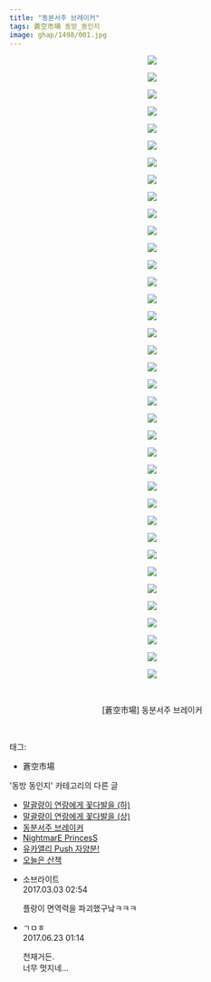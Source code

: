 ```yaml
---
title: "동분서주 브레이커"
tags: 蒼空市場 동방_동인지
image: ghap/1498/001.jpg
---
```

<div class="article">
<p style="text-align: center; clear: none; float: none;"><img src="{{ site.nasurl }}/ghap/1498/001.jpg"/></p>
<p style="text-align: center; clear: none; float: none;"><img src="{{ site.nasurl }}/ghap/1498/002.jpg"/></p>
<p style="text-align: center; clear: none; float: none;"><img src="{{ site.nasurl }}/ghap/1498/003.jpg"/></p>
<p style="text-align: center; clear: none; float: none;"><img src="{{ site.nasurl }}/ghap/1498/004.jpg"/></p>
<p style="text-align: center; clear: none; float: none;"><img src="{{ site.nasurl }}/ghap/1498/005.jpg"/></p>
<p style="text-align: center; clear: none; float: none;"><img src="{{ site.nasurl }}/ghap/1498/006.jpg"/></p>
<p style="text-align: center; clear: none; float: none;"><img src="{{ site.nasurl }}/ghap/1498/007.jpg"/></p>
<p style="text-align: center; clear: none; float: none;"><img src="{{ site.nasurl }}/ghap/1498/008.jpg"/></p>
<p style="text-align: center; clear: none; float: none;"><img src="{{ site.nasurl }}/ghap/1498/009.jpg"/></p>
<p style="text-align: center; clear: none; float: none;"><img src="{{ site.nasurl }}/ghap/1498/010.jpg"/></p>
<p style="text-align: center; clear: none; float: none;"><img src="{{ site.nasurl }}/ghap/1498/011.jpg"/></p>
<p style="text-align: center; clear: none; float: none;"><img src="{{ site.nasurl }}/ghap/1498/012.jpg"/></p>
<p style="text-align: center; clear: none; float: none;"><img src="{{ site.nasurl }}/ghap/1498/013.jpg"/></p>
<p style="text-align: center; clear: none; float: none;"><img src="{{ site.nasurl }}/ghap/1498/014.jpg"/></p>
<p style="text-align: center; clear: none; float: none;"><img src="{{ site.nasurl }}/ghap/1498/015.jpg"/></p>
<p style="text-align: center; clear: none; float: none;"><img src="{{ site.nasurl }}/ghap/1498/016.jpg"/></p>
<p style="text-align: center; clear: none; float: none;"><img src="{{ site.nasurl }}/ghap/1498/017.jpg"/></p>
<p style="text-align: center; clear: none; float: none;"><img src="{{ site.nasurl }}/ghap/1498/018.jpg"/></p>
<p style="text-align: center; clear: none; float: none;"><img src="{{ site.nasurl }}/ghap/1498/019.jpg"/></p>
<p style="text-align: center; clear: none; float: none;"><img src="{{ site.nasurl }}/ghap/1498/020.jpg"/></p>
<p style="text-align: center; clear: none; float: none;"><img src="{{ site.nasurl }}/ghap/1498/021.jpg"/></p>
<p style="text-align: center; clear: none; float: none;"><img src="{{ site.nasurl }}/ghap/1498/022.jpg"/></p>
<p style="text-align: center; clear: none; float: none;"><img src="{{ site.nasurl }}/ghap/1498/023.jpg"/></p>
<p style="text-align: center; clear: none; float: none;"><img src="{{ site.nasurl }}/ghap/1498/024.jpg"/></p>
<p style="text-align: center; clear: none; float: none;"><img src="{{ site.nasurl }}/ghap/1498/025.jpg"/></p>
<p style="text-align: center; clear: none; float: none;"><img src="{{ site.nasurl }}/ghap/1498/026.jpg"/></p>
<p style="text-align: center; clear: none; float: none;"><img src="{{ site.nasurl }}/ghap/1498/027.jpg"/></p>
<p style="text-align: center; clear: none; float: none;"><img src="{{ site.nasurl }}/ghap/1498/028.jpg"/></p>
<p style="text-align: center; clear: none; float: none;"><img src="{{ site.nasurl }}/ghap/1498/029.jpg"/></p>
<p style="text-align: center; clear: none; float: none;"><img src="{{ site.nasurl }}/ghap/1498/030.jpg"/></p>
<p style="text-align: center; clear: none; float: none;"><img src="{{ site.nasurl }}/ghap/1498/031.jpg"/></p>
<p style="text-align: center; clear: none; float: none;"><img src="{{ site.nasurl }}/ghap/1498/032.jpg"/></p>
<p style="text-align: center; clear: none; float: none;"><img src="{{ site.nasurl }}/ghap/1498/033.jpg"/></p>
<p style="text-align: center; clear: none; float: none;"><img src="{{ site.nasurl }}/ghap/1498/034.jpg"/></p>
<p style="text-align: center; clear: none; float: none;"><img src="{{ site.nasurl }}/ghap/1498/035.jpg"/></p>
<p style="text-align: center; clear: none; float: none;"><img src="{{ site.nasurl }}/ghap/1498/036.jpg"/></p>
<p style="text-align: center; clear: none; float: none;"><img src="{{ site.nasurl }}/ghap/1498/037.jpg"/></p>
<p style="text-align: center; clear: none; float: none;"><br/></p>
<p style="text-align: center; clear: none; float: none;">[蒼空市場] 동분서주 브레이커</p>
<p><br/></p>
</div><div class="tagTrail">
<p>태그: </p>
<ul>
<li>蒼空市場</li>
</ul>
</div><div class="another">
<p>'동방 동인지' 카테고리의 다른 글</p>
<ul>
<li><a href="/2016-08-11-ghap_1501">말괄량이 연랑에게 꽃다발을 (하)</a></li>
<li><a href="/2016-08-11-ghap_1500">말괄량이 연랑에게 꽃다발을 (상)</a></li>
<li><a href="/2016-08-11-ghap_1498">동분서주 브레이커</a></li>
<li><a href="/2016-08-11-ghap_1497">NightmarE PrincesS</a></li>
<li><a href="/2016-08-11-ghap_1496">유카앨리 Push 자양분!</a></li>
<li><a href="/2016-08-11-ghap_1495">오늘은 산책</a></li>
</ul>
</div><div class="cb_module cb_fluid">
<div class="cb_wrt cb_profile">
<div class="comment">
<ul>
<li class="cb_thumb_off" id="comment14929932">
<div class="cb_comment_area">
<div class="cb_info_area">
<div class="cb_section">
<span class="cb_nick_name">소브라이트</span>
</div>
<div class="cb_section">
<span class="cb_date">2017.03.03 02:54 </span>
</div>
</div>
<div class="cb_dsc_comment">
<p class="cb_dsc">
											플랑이 면역력을 파괴했구낰ㅋㅋㅋ
										</p>
</div>
</div></li>
<li class="cb_thumb_off" id="comment15020097">
<div class="cb_comment_area">
<div class="cb_info_area">
<div class="cb_section">
<span class="cb_nick_name">ㄱㅁㅎ</span>
</div>
<div class="cb_section">
<span class="cb_date">2017.06.23 01:14 </span>
</div>
</div>
<div class="cb_dsc_comment">
<p class="cb_dsc">
											천재거든.<br/>
너무 멋지네...
										</p>
</div>
</div></li>
</ul>
</div>
</div><!-- commentList close -->
</div>
<br/>
<p id="refer"></p>
<br/>
